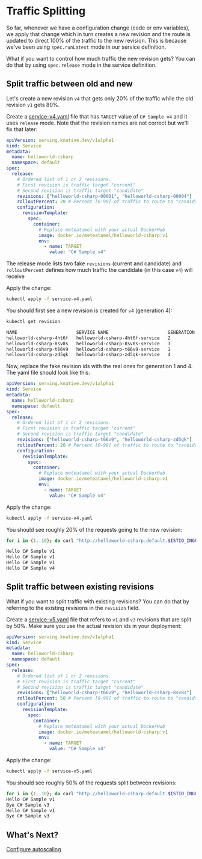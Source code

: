 # Traffic Splitting

So far, whenever we have a configuration change (code or env variables), we apply that change which in turn creates a new revision and the route is updated to direct 100% of the traffic to the new revision. This is because we've been using `spec.runLatest` mode in our service definition.

What if you want to control how much traffic the new revision gets? You can do that by using `spec.release` mode in the service definition.

## Split traffic between old and new 

Let's create a new revision `v4` that gets only 20% of the traffic while the old revision `v1` gets 80%. 

Create a [service-v4.yaml](../serving/helloworld-csharp/service-v4.yaml) file that has `TARGET` value of `C# Sample v4` and it uses `release` mode. Note that the revision names are not correct but we'll fix that later:

```yaml
apiVersion: serving.knative.dev/v1alpha1
kind: Service
metadata:
  name: helloworld-csharp
  namespace: default
spec:
  release:
    # Ordered list of 1 or 2 revisions. 
    # First revision is traffic target "current"
    # Second revision is traffic target "candidate"
    revisions: ["helloworld-csharp-00001", "helloworld-csharp-00004"]
    rolloutPercent: 20 # Percent [0-99] of traffic to route to "candidate" revision
    configuration:
      revisionTemplate:
        spec:
          container:
            # Replace meteatamel with your actual DockerHub
            image: docker.io/meteatamel/helloworld-csharp:v1
            env:
              - name: TARGET
                value: "C# Sample v4"
```

The release mode lists two fake `revisions` (current and candidate) and `rolloutPercent` defines how much traffic the candidate (in this case `v4`) will receive

Apply the change:

```bash
kubectl apply -f service-v4.yaml
```
You should first see a new revision is created for `v4` (generation 4):

```bash
kubectl get revision 

NAME                      SERVICE NAME                      GENERATION
helloworld-csharp-4ht6f   helloworld-csharp-4ht6f-service   2
helloworld-csharp-8sv8s   helloworld-csharp-8sv8s-service   3
helloworld-csharp-t66v9   helloworld-csharp-t66v9-service   1
helloworld-csharp-zd5qk   helloworld-csharp-zd5qk-service   4
```

Now, replace the fake revision ids with the real ones for generation 1 and 4. The yaml file should look like this:

```yaml
apiVersion: serving.knative.dev/v1alpha1
kind: Service
metadata:
  name: helloworld-csharp
  namespace: default
spec:
  release:
    # Ordered list of 1 or 2 revisions. 
    # First revision is traffic target "current"
    # Second revision is traffic target "candidate"
    revisions: ["helloworld-csharp-t66v9", "helloworld-csharp-zd5qk"]
    rolloutPercent: 20 # Percent [0-99] of traffic to route to "candidate" revision
    configuration:
      revisionTemplate:
        spec:
          container:
            # Replace meteatamel with your actual DockerHub
            image: docker.io/meteatamel/helloworld-csharp:v1
            env:
              - name: TARGET
                value: "C# Sample v4"
```
Apply the change:

```bash
kubectl apply -f service-v4.yaml
```

You should see roughly 20% of the requests going to the new revision:

```bash
for i in {1..10}; do curl "http://helloworld-csharp.default.$ISTIO_INGRESS.nip.io" ; sleep 1; done

Hello C# Sample v1
Hello C# Sample v1
Hello C# Sample v1
Hello C# Sample v4
```

## Split traffic between existing revisions 

What if you want to split traffic with existing revisions? You can do that by referring to the existing revisions in the `revision` field.  

Create a [service-v5.yaml](../serving/helloworld-csharp/service-v5.yaml) file that refers to `v1` and `v3` revisions that are split by 50%. Make sure you use the actual revision ids in your deployment:

```yaml
apiVersion: serving.knative.dev/v1alpha1
kind: Service
metadata:
  name: helloworld-csharp
  namespace: default
spec:
  release:
    # Ordered list of 1 or 2 revisions. 
    # First revision is traffic target "current"
    # Second revision is traffic target "candidate"
    revisions: ["helloworld-csharp-t66v9", "helloworld-csharp-8sv8s"]
    rolloutPercent: 50 # Percent [0-99] of traffic to route to "candidate" revision
    configuration:
      revisionTemplate:
        spec:
          container:
            # Replace meteatamel with your actual DockerHub
            image: docker.io/meteatamel/helloworld-csharp:v1
            env:
              - name: TARGET
                value: "C# Sample v4"
```
Apply the change:

```bash
kubectl apply -f service-v5.yaml
```
You should see roughly 50% of the requests split between revisions:

```bash
for i in {1..10}; do curl "http://helloworld-csharp.default.$ISTIO_INGRESS.nip.io" ; sleep 1; done
Hello C# Sample v1
Bye C# Sample v3
Hello C# Sample v1
Bye C# Sample v3
```

## What's Next?
[Configure autoscaling](04.5-configureautoscaling.md)